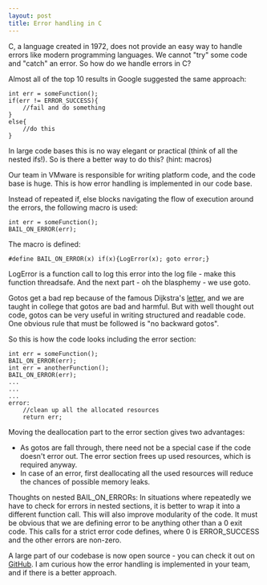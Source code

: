 ```yaml
---
layout: post
title: Error handling in C
---
```


C, a language created in 1972, does not provide an easy way to handle errors like modern programming languages. We cannot "try" some code and "catch" an error. So how do we handle errors in C?


Almost all of the top 10 results in Google suggested the same approach:

~~~~
int err = someFunction();
if(err != ERROR_SUCCESS){
	//fail and do something
}
else{
	//do this
}
~~~~

In large code bases this is no way elegant or practical (think of all the nested ifs!). So is there a better way to do this? (hint: macros)

Our team in VMware is responsible for writing platform code, and the code base is huge. This is how error handling is implemented in our code base.

Instead of repeated if, else blocks navigating the flow of execution around the errors, the following macro is used:

~~~~
int err = someFunction();
BAIL_ON_ERROR(err);
~~~~

The macro is defined:

~~~~
#define BAIL_ON_ERROR(x) if(x){LogError(x); goto error;}
~~~~

LogError is a function call to log this error into the log file - make this function threadsafe. And the next part - oh the blasphemy - we use goto.

Gotos get a bad rep because of the famous Dijkstra's [letter](http://www.cs.utexas.edu/users/EWD/ewd02xx/EWD215.PDF), and we are taught in college that gotos are bad and harmful. But with well thought out code, gotos can be very useful in writing structured and readable code. One obvious rule that must be followed is "no backward gotos".

So this is how the code looks including the error section:

~~~~
int err = someFunction();
BAIL_ON_ERROR(err);
int err = anotherFunction();
BAIL_ON_ERROR(err);
...
...
...
error:
	//clean up all the allocated resources
	return err;
~~~~


Moving the deallocation part to the error section gives two advantages:
* As gotos are fall through, there need not be a special case if the code doesn't error out. The error section frees up used resources, which is required anyway.
* In case of an error, first deallocating all the used resources will reduce the chances of possible memory leaks.

Thoughts on nested BAIL_ON_ERRORs: In situations where repeatedly we have to check for errors in nested sections, it is better to wrap it into a different function call. This will also improve modularity of the code. It must be obvious that we are defining error to be anything other than a 0 exit code. This calls for a strict error code defines, where 0 is ERROR_SUCCESS and the other errors are non-zero.


A large part of our codebase is now open source - you can check it out on [GitHub](https://github.com/vmware/lightwave). I am curious how the error handling is implemented in your team, and if there is a better approach.